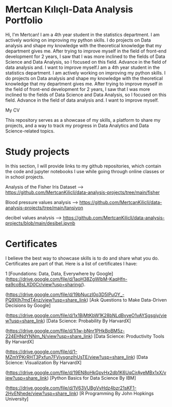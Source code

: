 # Mertcan Kılıçlı-Data Analysis Portfolio

Hi, I'm Mertcan! I am a 4th year student in the statistics department. I am actively working on improving my python skills. I do projects on Data analysis and shape my knowledge with the theoretical knowledge that my department gives me. After trying to improve myself in the field of front-end development for 2 years, I saw that I was more inclined to the fields of Data Science and Data Analysis, so I focused on this field. Advance in the field of data analysis and. I want to improve myself.I am a 4th year student in the statistics department. I am actively working on improving my python skills. I do projects on Data analysis and shape my knowledge with the theoretical knowledge that my department gives me. After trying to improve myself in the field of front-end development for 2 years, I saw that I was more inclined to the fields of Data Science and Data Analysis, so I focused on this field. Advance in the field of data analysis and. I want to improve myself.

My CV

This repository serves as a showcase of my skills, a platform to share my projects, and a way to track my progress in Data Analytics and Data Science-related topics. 

# Study projects

In this section, I will provide links to my github repositories, which contain the code and jupyter notebooks I use while going through online classes or in school projects.

Analysis of the Fisher Iris Dataset --> https://github.com/MertcanKilicli/data-analysis-projects/tree/main/fisher

Blood pressure values analysis --> https://github.com/MertcanKilicli/data-analysis-projects/tree/main/tansiyon

decibel values analysis --> https://github.com/MertcanKilicli/data-analysis-projects/blob/main/desibel.ipynb

# Certificates

I believe the best way to showcase skills is to do and share what you do. Certificates are part of that. Here is a list of certificates I have:

1 [Foundations: Data, Data, Everywhere by Google] (https://drive.google.com/file/d/1aoH38ZgWlbM-KaqHfn-ea9coBsLXD0Cr/view?usp=sharing/).

(https://drive.google.com/file/d/19bNuczI0o3D5IPuOY_-PQ9Xlh7mdT4nz/view?usp=share_link) [Ask Questions to Make Data-Driven Decisions by Google]

(https://drive.google.com/file/d/1x1BjMtKbW1K28bNLdBvyeO1vAYSgsgjy/view?usp=share_link) [Data Science: Probability By HarvardX]

(https://drive.google.com/file/d/1i1w-bNnr1PHkBoBM5z-224EHNdYNNm_N/view?usp=share_link) [Data Science: Productivity Tools By HarvardX]

(https://drive.google.com/file/d/1-MZmYPKrRHT3Pxfun7FVjvsgnzlhUsTE/view?usp=share_link) [Data Science: Visualization By HarvardX]

(https://drive.google.com/file/d/19EN8oHkGpvHx2db1K6UqCirAyeMBx1xX/view?usp=share_link) [Python Basics for Data Science By IBM]

(https://drive.google.com/file/d/1V63VUBgVyHdz4bzr21sKF1-2HvENhede/view?usp=share_link) [R Programming By John Hopkings University]
